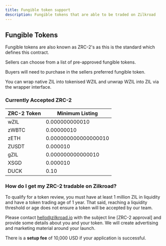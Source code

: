 ```yaml
---
title: Fungible token support
description: Fungible tokens that are able to be traded on Zilkroad
---
```


## Fungible Tokens

Fungible tokens are also known as ZRC-2's as this is the standard which defines this contract.

Sellers can choose from a list of pre-approved fungible tokens.

Buyers will need to purchase in the sellers preferred fungible token.

You can wrap native ZIL into tokenised WZIL and unwrap WZIL into ZIL via the wrapper interface.

### Currently Accepted ZRC-2

| ZRC-2 Token | Minimum Listing      |
|-------------|----------------------|
| wZIL        | 0.000000000010       |
| zWBTC       | 0.00000010           |
| zETH        | 0.000000000000000010 |
| ZUSDT       | 0.000010             |
| gZIL        | 0.000000000000010    |
| XSGD        | 0.000010             |
| DUCK        | 0.10                 |

### How do I get my ZRC-2 tradable on Zilkroad?

To qualify for a token review, you must have at least 1 million ZIL in liquidity and have a token trading age of 1 year. That said, reaching a liquidity threshold or age does not ensure a token will be accepted by our team.

Please contact hello@zilkroad.io with the subject line \[ZRC-2 approval\] and provide some details about you and your token. We will create advertising and marketing material around your launch.

There is a **setup fee** of 10,000 USD if your application is successful.
